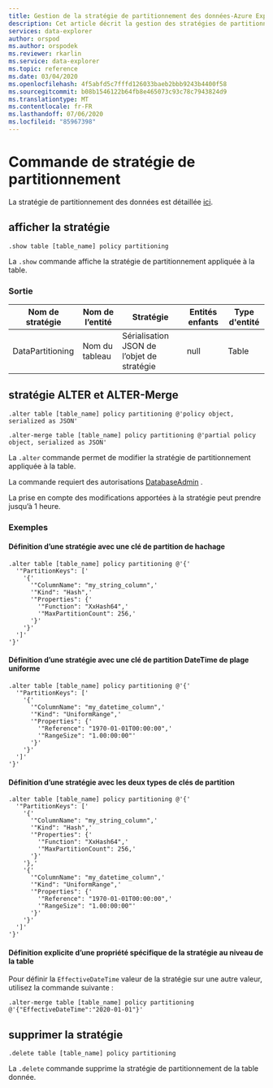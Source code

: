 ```yaml
---
title: Gestion de la stratégie de partitionnement des données-Azure Explorateur de données | Microsoft Docs
description: Cet article décrit la gestion des stratégies de partitionnement des données dans Azure Explorateur de données.
services: data-explorer
author: orspod
ms.author: orspodek
ms.reviewer: rkarlin
ms.service: data-explorer
ms.topic: reference
ms.date: 03/04/2020
ms.openlocfilehash: 4f5abfd5c7fffd126033baeb2bbb9243b4400f58
ms.sourcegitcommit: b08b1546122b64fb8e465073c93c78c7943824d9
ms.translationtype: MT
ms.contentlocale: fr-FR
ms.lasthandoff: 07/06/2020
ms.locfileid: "85967398"
---
```

# <a name="partitioning-policy-command"></a>Commande de stratégie de partitionnement

La stratégie de partitionnement des données est détaillée [ici](../management/partitioningpolicy.md).

## <a name="show-policy"></a>afficher la stratégie

```kusto
.show table [table_name] policy partitioning
```

La `.show` commande affiche la stratégie de partitionnement appliquée à la table.

### <a name="output"></a>Sortie

|Nom de stratégie | Nom de l’entité | Stratégie | Entités enfants | Type d'entité
|---|---|---|---|---
|DataPartitioning | Nom du tableau | Sérialisation JSON de l’objet de stratégie | null | Table

## <a name="alter-and-alter-merge-policy"></a>stratégie ALTER et ALTER-Merge

```kusto
.alter table [table_name] policy partitioning @'policy object, serialized as JSON'

.alter-merge table [table_name] policy partitioning @'partial policy object, serialized as JSON'
```

La `.alter` commande permet de modifier la stratégie de partitionnement appliquée à la table.

La commande requiert des autorisations [DatabaseAdmin](access-control/role-based-authorization.md) .

La prise en compte des modifications apportées à la stratégie peut prendre jusqu’à 1 heure.

### <a name="examples"></a>Exemples

#### <a name="setting-a-policy-with-a-hash-partition-key"></a>Définition d’une stratégie avec une clé de partition de hachage

```kusto
.alter table [table_name] policy partitioning @'{'
  '"PartitionKeys": ['
    '{'
      '"ColumnName": "my_string_column",'
      '"Kind": "Hash",'
      '"Properties": {'
        '"Function": "XxHash64",'
        '"MaxPartitionCount": 256,'
      '}'
    '}'
  ']'
'}'
```

#### <a name="setting-a-policy-with-a-uniform-range-datetime-partition-key"></a>Définition d’une stratégie avec une clé de partition DateTime de plage uniforme

```kusto
.alter table [table_name] policy partitioning @'{'
  '"PartitionKeys": ['
    '{'
      '"ColumnName": "my_datetime_column",'
      '"Kind": "UniformRange",'
      '"Properties": {'
        '"Reference": "1970-01-01T00:00:00",'
        '"RangeSize": "1.00:00:00"'
      '}'
    '}'
  ']'
'}'
```

#### <a name="setting-a-policy-with-both-kinds-of-partition-keys"></a>Définition d’une stratégie avec les deux types de clés de partition

```kusto
.alter table [table_name] policy partitioning @'{'
  '"PartitionKeys": ['
    '{'
      '"ColumnName": "my_string_column",'
      '"Kind": "Hash",'
      '"Properties": {'
        '"Function": "XxHash64",'
        '"MaxPartitionCount": 256,'
      '}'
    '},'
    '{'
      '"ColumnName": "my_datetime_column",'
      '"Kind": "UniformRange",'
      '"Properties": {'
        '"Reference": "1970-01-01T00:00:00",'
        '"RangeSize": "1.00:00:00"'
      '}'
    '}'
  ']'
'}'
```

#### <a name="setting-a-specific-property-of-the-policy-explicitly-at-table-level"></a>Définition explicite d’une propriété spécifique de la stratégie au niveau de la table

Pour définir la `EffectiveDateTime` valeur de la stratégie sur une autre valeur, utilisez la commande suivante :

```kusto
.alter-merge table [table_name] policy partitioning @'{"EffectiveDateTime":"2020-01-01"}'
```

## <a name="delete-policy"></a>supprimer la stratégie

```kusto
.delete table [table_name] policy partitioning
```

La `.delete` commande supprime la stratégie de partitionnement de la table donnée.
